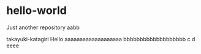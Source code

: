 # hello-world
Just another repository aabb

takayuki-katagiri Hello
aaaaaaaaaaaaaaaaaaa
bbbbbbbbbbbbbbbbbbb
c
d
eeee
